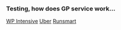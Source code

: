 ### Testing, how does GP service work...
[WP Intensive](https://fteeliy.github.io/Wordpress)
[Uber](https://fteeliy.github.io/uber)
[Runsmart](https://fteeliy.github.io/runsmart/src/)
